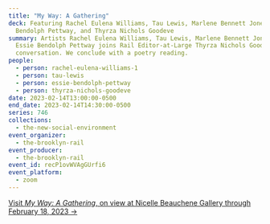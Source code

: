 ```yaml
---
title: "My Way: A Gathering"
deck: Featuring Rachel Eulena Williams, Tau Lewis, Marlene Bennett Jones, Essie
  Bendolph Pettway, and Thyrza Nichols Goodeve
summary: Artists Rachel Eulena Williams, Tau Lewis, Marlene Bennett Jones, and
  Essie Bendolph Pettway joins Rail Editor-at-Large Thyrza Nichols Goodeve for a
  conversation. We conclude with a poetry reading.
people:
  - person: rachel-eulena-williams-1
  - person: tau-lewis
  - person: essie-bendolph-pettway
  - person: thyrza-nichols-goodeve
date: 2023-02-14T13:00:00-0500
end_date: 2023-02-14T14:30:00-0500
series: 746
collections:
  - the-new-social-environment
event_organizer:
  - the-brooklyn-rail
event_producer:
  - the-brooklyn-rail
event_id: recP1ovWVAgGUrfi6
event_platform:
  - zoom
---
```

[V﻿isit *My Way: A Gathering*, on view at Nicelle Beauchene Gallery through February 18, 2023 →](https://nicellebeauchene.com/exhibitions/group-show-2/)
